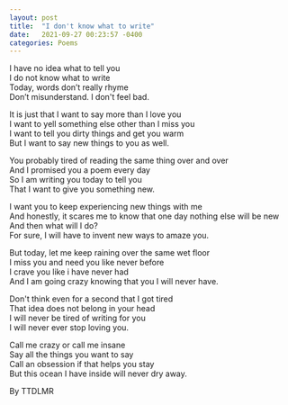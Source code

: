```yaml
---
layout: post
title:  "I don't know what to write"
date:   2021-09-27 00:23:57 -0400
categories: Poems
---
```


I have no idea what to tell you <br>
I do not know what to write <br>
Today, words don’t really rhyme <br>
Don’t misunderstand. I don't feel bad. <br>

It is just that I want to say more than I love you <br>
I want to yell something else other than I miss you <br>
I want to tell you dirty things and get you warm <br>
But I want to say new things to you as well. <br>

You probably tired of reading the same thing over and over <br>
And I promised you a poem every day <br>
So I am writing you today to tell you <br>
That I want to give you something new. <br>

I want you to keep experiencing new things with me <br>
And honestly, it scares me to know that one day nothing else will be new <br>
And then what will I do? <br>
For sure, I will have to invent new ways to amaze you. <br>

But today, let me keep raining over the same wet floor <br>
I miss you and need you like never before <br>
I crave you like i have never had  <br>
And I am going crazy knowing that you I will never have. <br>

Don't think even for a second that I got tired <br>
That idea does not belong in your head <br>
I will never be tired of writing for you <br>
I will never ever stop loving you. <br>

Call me crazy or call me insane <br>
Say all the things you want to say <br>
Call an obsession if that helps you stay <br>
But this ocean I have inside will never dry away. <br>

By TTDLMR


